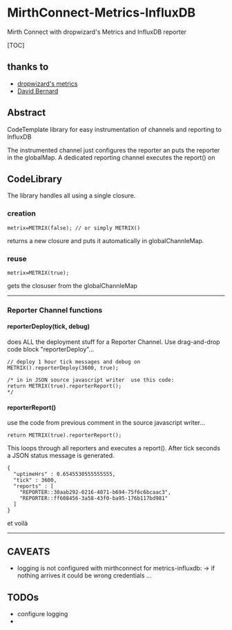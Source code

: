 # MirthConnect-Metrics-InfluxDB
Mirth Connect with dropwizard's Metrics and InfluxDB reporter

[TOC]

## thanks to
* [dropwizard's metrics](http://metrics.dropwizard.io)
* [David Bernard](https://github.com/davidB/metrics-influxdb)

## Abstract
CodeTemplate library for easy instrumentation of channels and reporting to InfluxDB

The instrumented channel just configures the reporter an puts the reporter in the globalMap.
A dedicated reporting channel executes the report() on 

## CodeLibrary
The library handles all using a single closure.
### creation
	metrix=METRIX(false); // or simply METRIX() 
returns a new closure and puts it automatically in globalChannleMap.
### reuse
	metrix=METRIX(true);
gets the closuser from the globalChannleMap

* * *

### Reporter Channel functions

#### reporterDeploy(tick, debug)
does ALL the deployment stuff for a Reporter Channel.
Use drag-and-drop code block "reporterDeploy"...

    // deploy 1 hour tick messages and debug on
    METRIX().reporterDeploy(3600, true);

    /* in in JSON source javascript writer  use this code:
    return METRIX(true).reporterReport();
    */

#### reporterReport()
use the code from previous comment in the source javascript writer...

    return METRIX(true).reporterReport();

This loops through all reporters and executes a report(). After tick seconds a JSON status message is generated.
```
{
  "uptimeHrs" : 0.6545530555555555,
  "tick" : 3600,
  "reports" : [
    "REPORTER::30aab292-0216-4071-b694-75f6c6bcaac3",
    "REPORTER::ff608456-3a58-43f0-ba95-176b117bd981"
  ]
}
```
et voilà


* * *

## CAVEATS

* logging is not configured with mirthconnect for metrics-influxdb: -> if nothing arrives it could be wrong credentials ...

## TODOs
* configure logging
* 

